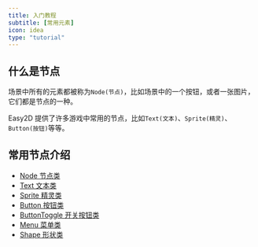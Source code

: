 ```yaml
---
title: 入门教程
subtitle: [常用元素]
icon: idea
type: "tutorial"
---
```


## 什么是节点

场景中所有的元素都被称为`Node(节点)`，比如场景中的一个按钮，或者一张图片，它们都是节点的一种。

Easy2D 提供了许多游戏中常用的节点，比如`Text(文本)`、`Sprite(精灵)`、`Button(按钮)`等等。

## 常用节点介绍

- [Node 节点类](/tutorial/node/node.html)
- [Text 文本类](/tutorial/node/text.html)
- [Sprite 精灵类](/tutorial/node/sprite.html)
- [Button 按钮类](/tutorial/node/button.html)
- [ButtonToggle 开关按钮类](/tutorial/node/buttontoggle.html)
- [Menu 菜单类](/tutorial/node/menu.html)
- [Shape 形状类](/tutorial/node/shape.html)
